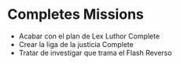 # Completes Missions

- Acabar con el plan de Lex Luthor Complete
- Crear la liga de la justicia Complete 
- Tratar de investigar que trama el Flash Reverso
